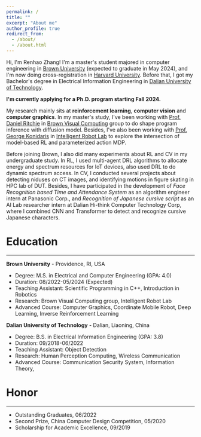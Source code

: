 ```yaml
---
permalink: /
title: ""
excerpt: "About me"
author_profile: true
redirect_from: 
  - /about/
  - /about.html
---
```


Hi, I'm Renhao Zhang! I'm a master's student majored in computer engineering in [Brown University](https://www.brown.edu/) (expected to graduate in May 2024), and I'm now doing cross-registration in [Harvard University](https://www.harvard.edu/). Before that, I got my Bachelor's degree in Electrical Information Engineering in [Dalian University of Technology](https://en.dlut.edu.cn/).

**I'm currently applying for a Ph.D. program starting Fall 2024.**

My research mainly sits at **reinforcement learning**, **computer vision** and **computer graphics**. In my master's study, I've been working with [Prof. Daniel Ritchie](https://dritchie.github.io/) in [Brown Visual Computing](https://visual.cs.brown.edu/) group to do shape program inference with diffusion model. Besides, I've also been working with [Prof. George Konidaris](https://cs.brown.edu/people/gdk/) in [Intelligent Robot Lab](http://irl.cs.brown.edu/) to explore the intersection of model-based RL and parameterized action MDP.

Before joining Brown, I also did many experiments about RL and CV in my undergraduate study. In RL, I used multi-agent DRL algorithms to allocate energy and spectrum resources for IoT devices, also used DRL to do dynamic spectrum access. In CV, I conducted several projects about detecting niduses on CT images, and identifying motions in figure skating in HPC lab of DUT. Besides, I have participated in the development of *Face Recognition based Time and Attendance System* as an algorithm engineer intern at Panasonic Corp., and *Recognition of Japanese cursive script* as an AI Lab researcher intern at Dalian Hi-think Computer Technology Corp, where I combined CNN and Transformer to detect and recognize cursive Japanese characters.

Education
======
---

**Brown University** - Providence, RI, USA
- Degree: M.S. in Electrical and Computer Engineering (GPA: 4.0)
- Duration: 08/2022-05/2024 (Expected)
- Teaching Assistant: Scientific Programming in C++, Introduction in Robotics
- Research: Brown Visual Computing group, Intelligent Robot Lab
- Advanced Course: Computer Graphics, Coordinate Mobile Robot, Deep Learning, Inverse Reinforcement Learning


**Dalian University of Technology** - Dalian, Liaoning, China
- Degree: B.S. in Electrical Information Engineering (GPA: 3.8)
- Duration: 09/2018-06/2022
- Teaching Assistant: Object Detection
- Research: Human Perception Computing, Wireless Communication
- Advanced Course: Communication Security System, Information Theory, 


Honor
======
---
- Outstanding Graduates, 06/2022
- Second Prize, China Computer Design Competition, 05/2020
- Scholarship for Academic Excellence, 09/2019

